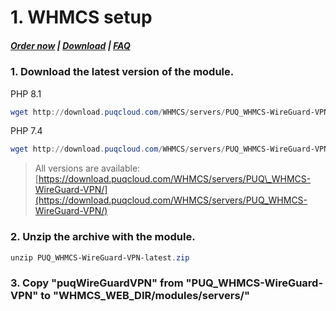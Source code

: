 # 1. WHMCS setup

#####  [Order now](https://panel.puqcloud.com/index.php?rp=/store/whmcs-module-wireguard-vpn) | [Download](https://download.puqcloud.com/WHMCS/servers/PUQ_WHMCS-WireGuard-VPN/) | [FAQ](https://faq.puqcloud.com/)

### 1. Download the latest version of the module.

PHP 8.1

```Powershell
wget http://download.puqcloud.com/WHMCS/servers/PUQ_WHMCS-WireGuard-VPN/PUQ_WHMCS-WireGuard-VPN-latest.zip
```

PHP 7.4

```Powershell
wget http://download.puqcloud.com/WHMCS/servers/PUQ_WHMCS-WireGuard-VPN/php74/PUQ_WHMCS-WireGuard-VPN-latest.zip
```

>All versions are available: [https://download.puqcloud.com/WHMCS/servers/PUQ\_WHMCS-WireGuard-VPN/](https://download.puqcloud.com/WHMCS/servers/PUQ_WHMCS-WireGuard-VPN/)

###  

### 2. Unzip the archive with the module.

```Powershell
unzip PUQ_WHMCS-WireGuard-VPN-latest.zip
```

###  

### 3. Copy "puqWireGuardVPN" from "PUQ\_WHMCS-WireGuard-VPN" to "WHMCS\_WEB\_DIR/modules/servers/"
